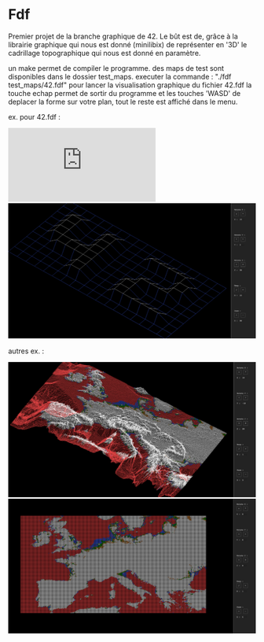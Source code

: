 # Fdf

Premier projet de la branche graphique de 42.
Le bût est de, grâce à la librairie graphique qui nous est donné (minilibix)
de représenter en '3D' le cadrillage topographique qui nous est donné en paramètre.

un make permet de compiler le programme.
des maps de test sont disponibles dans le dossier test_maps.
executer la commande : "./fdf test_maps/42.fdf" pour lancer la visualisation graphique du fichier 42.fdf
la touche echap permet de sortir du programme et les touches 'WASD' de deplacer la forme sur votre plan, tout le reste est affiché dans le menu.

ex. pour 42.fdf :

![image1](https://github.com/ncoursol/Fdf/blob/master/test_maps/42.fdf)
![image1](https://github.com/ncoursol/Fdf/blob/master/screenshot/image1.png)

autres ex. :

![image1](https://github.com/ncoursol/Fdf/blob/master/screenshot/image2.png)
![image1](https://github.com/ncoursol/Fdf/blob/master/screenshot/image3.png)
